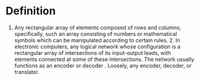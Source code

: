 # Definition

1.  Any rectangular array of elements composed of rows and columns;
    specifically, such an array consisting of numbers or mathematical
    symbols which can be manipulated according to certain rules. 2. In
    electronic computers, any logical network whose configuration is a
    rectangular array of intersections of its input-output leads, with
    elements connected at some of these intersections. The network
    usually functions as an encoder or decoder . Loosely, any encoder,
    decoder, or translator.
